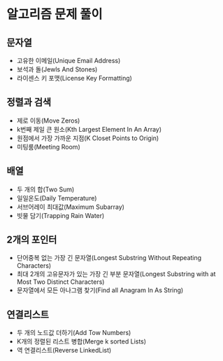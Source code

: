 # 알고리즘 문제 풀이

## 문자열

- 고유한 이메일(Unique Email Address)
- 보석과 돌(Jewls And Stones)
- 라이센스 키 포맷(License Key Formatting)

## 정렬과 검색

- 제로 이동(Move Zeros)
- k번째 제일 큰 원소(Kth Largest Element In An Array)
- 원점에서 가장 가까운 지점(K Closet Points to Origin)
- 미팅룸(Meeting Room)

## 배열
- 두 개의 합(Two Sum)
- 일일온도(Daily Temperature)
- 서브어레이 최대값(Maximum Subarray)
- 빗물 담기(Trapping Rain Water)

## 2개의 포인터
- 단어중복 없는 가장 긴 문자열(Longest Substring Without Repeating Characters)
- 최대 2개의 고유문자가 있는 가장 긴 부분 문자열(Longest Substring with at Most Two Distinct Characters)
- 문자열에서 모든 아나그램 찾기(Find all Anagram In As String)

## 연결리스트
- 두 개의 노드값 더하기(Add Tow Numbers)
- K개의 정렬된 리스트 병합(Merge k sorted Lists)
- 역 연결리스트(Reverse LinkedList)